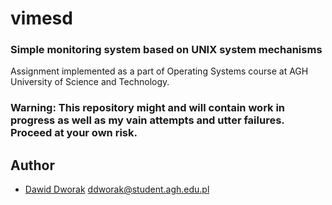 # vimesd
### Simple monitoring system based on UNIX system mechanisms

Assignment implemented as a part of Operating Systems course at AGH University of Science and Technology.

### Warning: This repository might and will contain work in progress as well as my vain attempts and utter failures. Proceed at your own risk.

## Author
* [Dawid Dworak](http://github.com/ddworak) ddworak@student.agh.edu.pl
